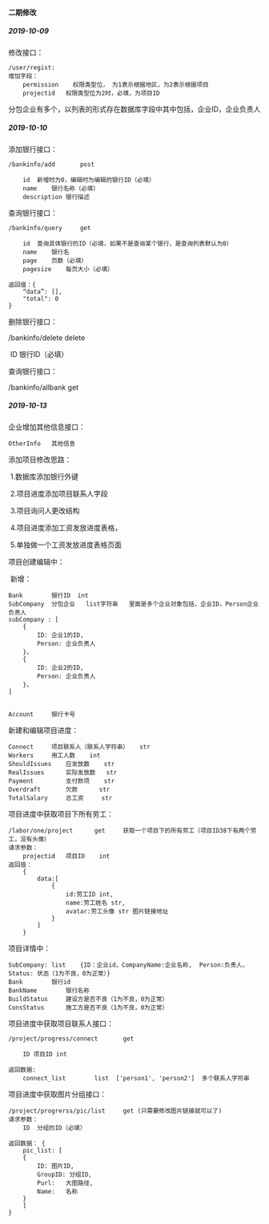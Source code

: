 #### 二期修改

##### 2019-10-09

修改接口：
    
    /user/regist:
    增加字段：
        permission    权限类型位， 为1表示根据地区，为2表示根据项目 
        projectid   权限类型位为2时，必填，为项目ID
分包企业有多个，以列表的形式存在数据库字段中其中包括，企业ID，企业负责人

##### 2019-10-10

添加银行接口：

```
/bankinfo/add 		post

	id	新增时为0，编辑时为编辑的银行ID（必填）
	name	银行名称（必填）
	description	银行描述
```

查询银行接口：

```
/bankinfo/query		get

	id	查询具体银行的ID（必填，如果不是查询某个银行，是查询列表默认为0）
	name	银行名
	page	页数（必填）
	pagesize	每页大小（必填）

返回值：{
	“data”: [],
	"total": 0
}
```





删除银行接口：

/bankinfo/delete	delete

​	ID	银行ID（必填）



查询银行接口：

/bankinfo/allbank	get



##### 2019-10-13

企业增加其他信息接口：

```
OtherInfo 	其他信息
```

添加项目修改思路：

​	1.数据库添加银行外键

​	2.项目进度添加项目联系人字段

​	3.项目询问人更改结构

​	4.项目进度添加工资发放进度表格，

​	5.单独做一个工资发放进度表格页面



项目创建编辑中：

​	新增：

```
Bank		银行ID  int         
SubCompany	分包企业   list字符串   里面是多个企业对象包括，企业ID，Person企业负责人
subCompany : [
	{
		ID: 企业1的ID,
		Person: 企业负责人
	}，
	{
		ID: 企业2的ID,
		Person: 企业负责人
	}，
]


Account		银行卡号
```



新建和编辑项目进度：

```
Connect		项目联系人（联系人字符串）	str
Workers		用工人数	int
ShouldIssues	应发放数	str
RealIssues		实际发放数	str
Payment			支付款项	str
Overdraft		欠款		str
TotalSalary		总工资		str
```



项目进度中获取项目下所有劳工：

```
/labor/one/project		get		获取一个项目下的所有劳工（项目ID38下有两个劳工，没有头像）
请求参数：
	projectid	项目ID	int
返回值：
	{
		data:[
			{
				id:劳工ID	int,
				name:劳工姓名 str,
				avatar:劳工头像 str	图片链接地址
			}
		]
	}
```





项目详情中：

```
SubCompany:	list    {ID：企业id，CompanyName:企业名称,  Person:负责人，Status: 状态（1为不良，0为正常）}
Bank		银行id
BankName		银行名称
BuildStatus		建设方是否不良（1为不良，0为正常）
ConsStatus		施工方是否不良（1为不良，0为正常）
```



项目进度中获取项目联系人接口：

```
/project/progress/connect		get

	ID 项目ID int

返回数据:
	connect_list		list  ['person1', 'person2']  多个联系人字符串
```





项目进度中获取图片分组接口：

```	
/project/progrerss/pic/list		get (只需要修改图片链接就可以了)
请求参数：
	ID	分组的ID（必填）
	
返回数据： {
	pic_list: [
	{
		ID: 图片ID,
		GroupID: 分组ID,
		Purl:	大图路径,
		Name:	名称
	}
	]
}
```






